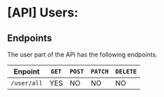 [API] Users: 
==========================

## Endpoints

The user part of the APi has the following endpoints.

| Enpoint       | `GET` | `POST`| `PATCH`| `DELETE` |
| ------------- | ----- | ----- | ------ | -------- |
| `/user/all`   | YES   | NO    | NO     | NO       |